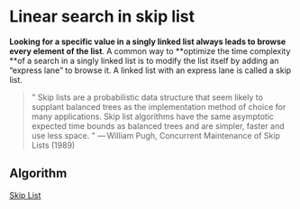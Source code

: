 # **Linear search in skip list**

**Looking for a specific value in a singly linked list always leads to browse every element of the list**. A common way to **optimize the time complexity **of a search in a singly linked list is to modify the list itself by adding an “express lane” to browse it. A linked list with an express lane is called a skip list.

> " Skip lists are a probabilistic data structure that seem likely to supplant balanced trees as the implementation method of choice for many applications. Skip list algorithms have the same asymptotic expected time bounds as balanced trees and are simpler, faster and use less space. " — William Pugh, Concurrent Maintenance of Skip Lists (1989)

## **Algorithm**

[Skip List](https://www.youtube.com/watch?v=UGaOXaXAM5M)
